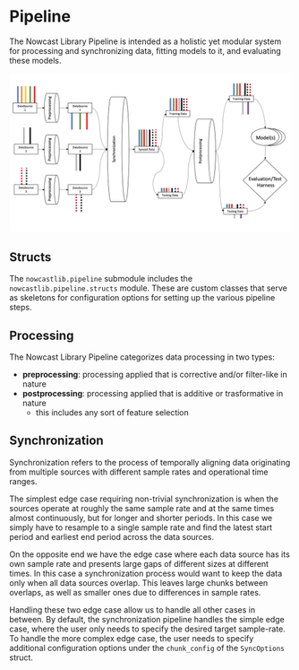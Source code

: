 # Pipeline

The Nowcast Library Pipeline is intended as a holistic yet modular system for
processing and synchronizing data, fitting models to it, and evaluating these
models.

![pipeline flow](../../images/pipeline_flow.png)

## Structs

The `nowcastlib.pipeline` submodule includes the `nowcastlib.pipeline.structs`
module. These are custom classes that serve as skeletons for configuration
options for setting up the various pipeline steps.

## Processing

The Nowcast Library Pipeline categorizes data processing in two types:

- **preprocessing**: processing applied that is corrective and/or filter-like in
  nature
- **postprocessing**: processing applied that is additive or trasformative in
  nature
  - this includes any sort of feature selection

## Synchronization

Synchronization refers to the process of temporally aligning data originating
from multiple sources with different sample rates and operational time ranges.

The simplest edge case requiring non-trivial synchronization is when the sources
operate at roughly the same sample rate and at the same times almost
continuously, but for longer and shorter periods. In this case we simply have to
resample to a single sample rate and find the latest start period and earliest
end period across the data sources.

On the opposite end we have the edge case where each data source has its own
sample rate and presents large gaps of different sizes at different times. In
this case a synchronization process would want to keep the data only when all
data sources overlap. This leaves large chunks between overlaps, as well as
smaller ones due to differences in sample rates.

Handling these two edge case allow us to handle all other cases in between. By
default, the synchronization pipeline handles the simple edge case, where the
user only needs to specify the desired target sample-rate. To handle the more
complex edge case, the user needs to specify additional configuration options
under the `chunk_config` of the `SyncOptions` struct.
